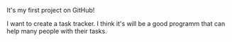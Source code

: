 It's my first project on GitHub!

I want to create a task tracker. I think it's will be a good programm that can help many people with their tasks.
